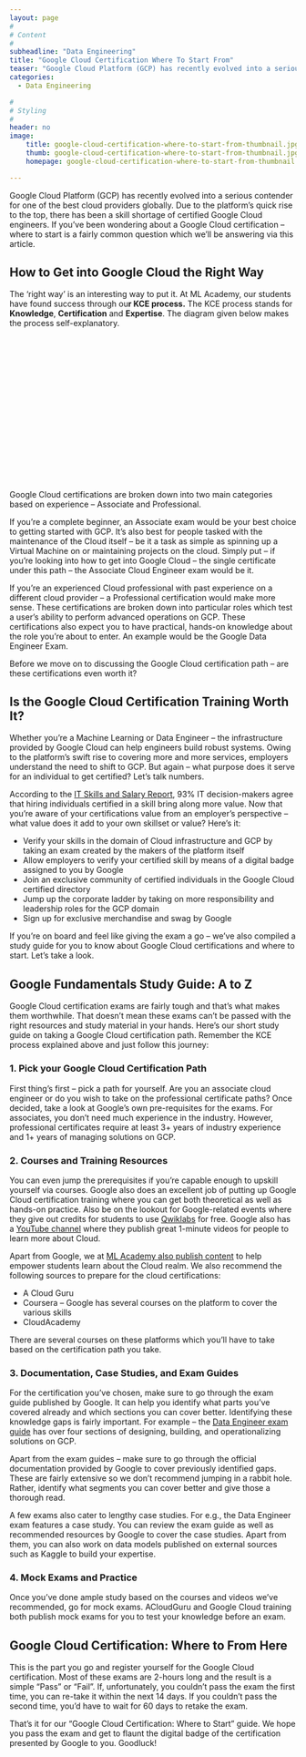 ```yaml
---
layout: page
#
# Content
#
subheadline: "Data Engineering"
title: "Google Cloud Certification Where To Start From"
teaser: "Google Cloud Platform (GCP) has recently evolved into a serious contender for one of the best cloud providers globally. Due to the platform’s quick rise to the top, there has been a skill shortage of certified Google Cloud engineers. If you’ve been"
categories:
  - Data Engineering

#
# Styling
#
header: no
image:
    title: google-cloud-certification-where-to-start-from-thumbnail.jpg
    thumb: google-cloud-certification-where-to-start-from-thumbnail.jpg
    homepage: google-cloud-certification-where-to-start-from-thumbnail.jpg

---
```


Google Cloud Platform (GCP) has recently evolved into a serious contender for one of the best cloud providers globally. Due to the platform’s quick rise to the top, there has been a skill shortage of certified Google Cloud engineers. If you’ve been wondering about a Google Cloud certification – where to start is a fairly common question which we’ll be answering via this article.


**How to Get into Google Cloud the Right Way**
----------------------------------------------


The ‘right way’ is an interesting way to put it. At ML Academy, our students have found success through ou**r KCE process.** The KCE process stands for **Knowledge**, **Certification** and **Expertise**. The diagram given below makes the process self-explanatory.


![](data:image/svg+xml,%3Csvg%20xmlns='http://www.w3.org/2000/svg'%20viewBox='0%200%201024%20547'%3E%3C/svg%3E)
Google Cloud certifications are broken down into two main categories based on experience – Associate and Professional. 


If you’re a complete beginner, an Associate exam would be your best choice to getting started with GCP. It’s also best for people tasked with the maintenance of the Cloud itself – be it a task as simple as spinning up a Virtual Machine on or maintaining projects on the cloud. Simply put – if you’re looking into how to get into Google Cloud – the single certificate under this path – the Associate Cloud Engineer exam would be it.


If you’re an experienced Cloud professional with past experience on a different cloud provider – a Professional certification would make more sense. These certifications are broken down into particular roles which test a user’s ability to perform advanced operations on GCP. These certifications also expect you to have practical, hands-on knowledge about the role you’re about to enter. An example would be the Google Data Engineer Exam.


Before we move on to discussing the Google Cloud certification path – are these certifications even worth it? 


**Is the Google Cloud Certification Training Worth It?**
--------------------------------------------------------


Whether you’re a Machine Learning or Data Engineer – the infrastructure provided by Google Cloud can help engineers build robust systems. Owing to the platform’s swift rise to covering more and more services, employers understand the need to shift to GCP. But again – what purpose does it serve for an individual to get certified? Let’s talk numbers.


According to the [IT Skills and Salary Report](https://www.globalknowledge.com/us-en/content/salary-report/it-skills-and-salary-report/), 93% IT decision-makers agree that hiring individuals certified in a skill bring along more value. Now that you’re aware of your certifications value from an employer’s perspective – what value does it add to your own skillset or value? Here’s it:


* Verify your skills in the domain of Cloud infrastructure and GCP by taking an exam created by the makers of the platform itself
* Allow employers to verify your certified skill by means of a digital badge assigned to you by Google
* Join an exclusive community of certified individuals in the Google Cloud certified directory
* Jump up the corporate ladder by taking on more responsibility and leadership roles for the GCP domain
* Sign up for exclusive merchandise and swag by Google


If you’re on board and feel like giving the exam a go – we’ve also compiled a study guide for you to know about Google Cloud certifications and where to start. Let’s take a look.


**Google Fundamentals Study Guide: A to Z**
-------------------------------------------


Google Cloud certification exams are fairly tough and that’s what makes them worthwhile. That doesn’t mean these exams can’t be passed with the right resources and study material in your hands. Here’s our short study guide on taking a Google Cloud certification path. Remember the KCE process explained above and just follow this journey:


### **1. Pick your Google Cloud Certification Path**


First thing’s first – pick a path for yourself. Are you an associate cloud engineer or do you wish to take on the professional certificate paths? Once decided, take a look at Google’s own pre-requisites for the exams. For associates, you don’t need much experience in the industry. However, professional certificates require at least 3+ years of industry experience and 1+ years of managing solutions on GCP.


### 2. **Courses and Training Resources**


You can even jump the prerequisites if you’re capable enough to upskill yourself via courses. Google also does an excellent job of putting up Google Cloud certification training where you can get both theoretical as well as hands-on practice. Also be on the lookout for Google-related events where they give out credits for students to use [Qwiklabs](https://google.qwiklabs.com/catalog?format%5B%5D=courses&utm_source=cloud-dot-google&utm_medium=website) for free. Google also has a [YouTube channel](https://www.youtube.com/playlist?list=PLIivdWyY5sqIij_cgINUHZDMnGjVx3rxi) where they publish great 1-minute videos for people to learn more about Cloud. 


Apart from Google, we at [ML Academy also publish content](https://mlacademy.io/course/) to help empower students learn about the Cloud realm. We also recommend the following sources to prepare for the cloud certifications:


* A Cloud Guru
* Coursera – Google has several courses on the platform to cover the various skills
* CloudAcademy


There are several courses on these platforms which you’ll have to take based on the certification path you take. 


### 3. **Documentation, Case Studies, and Exam Guides**


For the certification you’ve chosen, make sure to go through the exam guide published by Google. It can help you identify what parts you’ve covered already and which sections you can cover better. Identifying these knowledge gaps is fairly important. For example – the [Data Engineer exam guide](https://cloud.google.com/certification/guides/data-engineer/) has over four sections of designing, building, and operationalizing solutions on GCP.


Apart from the exam guides – make sure to go through the official documentation provided by Google to cover previously identified gaps. These are fairly extensive so we don’t recommend jumping in a rabbit hole. Rather, identify what segments you can cover better and give those a thorough read.


A few exams also cater to lengthy case studies. For e.g., the Data Engineer exam features a case study. You can review the exam guide as well as recommended resources by Google to cover the case studies. Apart from them, you can also work on data models published on external sources such as Kaggle to build your expertise.


### 4. **Mock Exams and Practice**


Once you’ve done ample study based on the courses and videos we’ve recommended, go for mock exams. ACloudGuru and Google Cloud training both publish mock exams for you to test your knowledge before an exam. 


**Google Cloud Certification: Where to From Here**
--------------------------------------------------


This is the part you go and register yourself for the Google Cloud certification. Most of these exams are 2-hours long and the result is a simple “Pass” or “Fail”. If, unfortunately, you couldn’t pass the exam the first time, you can re-take it within the next 14 days. If you couldn’t pass the second time, you’d have to wait for 60 days to retake the exam. 


That’s it for our “Google Cloud Certification: Where to Start” guide. We hope you pass the exam and get to flaunt the digital badge of the certification presented by Google to you. Goodluck! 


